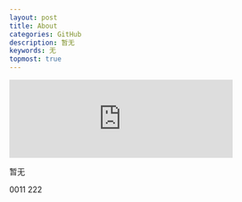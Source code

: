 ```yaml
---
layout: post
title: About
categories: GitHub
description: 暂无
keywords: 无
topmost: true
---
```


<div align=life> <iframe frameborder="no" marginwidth="0" marginheight="0" width=400 height=140 src="https://link.jscdn.cn/1drv/aHR0cHM6Ly8xZHJ2Lm1zL3UvcyFBaGU2R2dNWmVFb2poQ1JlQlhleF8ySGlkVEc3P2U9VmJaYmNw.mp4"></iframe> </div>

暂无

0011
222

